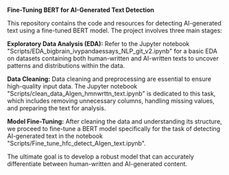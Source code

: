 **Fine-Tuning BERT for AI-Generated Text Detection**

This repository contains the code and resources for detecting AI-generated text using a fine-tuned BERT model. The project involves three main stages:

**Exploratory Data Analysis (EDA):** Refer to the Jupyter notebook "Scripts/EDA_bigbrain_ivypandaessays_NLP_git_v2.ipynb" for a basic EDA on datasets containing both human-written and AI-written texts to uncover patterns and distributions
within the data.

**Data Cleaning:** Data cleaning and preprocessing are essential to ensure high-quality input data. The Jupyter notebook "Scripts/clean_data_AIgen_hmnwrttn_text.ipynb" is dedicated to this task, which includes removing unnecessary columns, handling missing values, and preparing the text for analysis.

**Model Fine-Tuning:** After cleaning the data and understanding its structure, we proceed to fine-tune a BERT model specifically for the task of detecting AI-generated text in the notebook "Scripts/Fine_tune_hfc_detect_AIgen_text.ipynb".

The ultimate goal is to develop a robust model that can accurately differentiate between human-written and AI-generated content.
